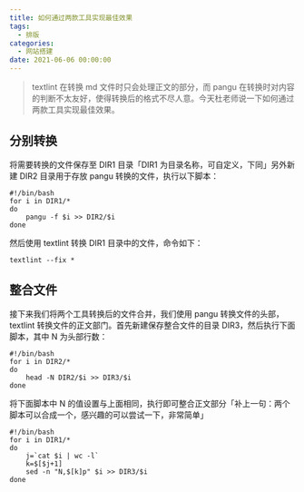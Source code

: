```yaml
---
title: 如何通过两款工具实现最佳效果
tags:
  - 排版
categories:
  - 网站搭建
date: 2021-06-06 00:00:00
---
```


> textlint 在转换 md 文件时只会处理正文的部分，而 pangu 在转换时对内容的判断不太友好，使得转换后的格式不尽人意。今天杜老师说一下如何通过两款工具实现最佳效果。

<!-- more -->

## 分别转换

将需要转换的文件保存至 DIR1 目录「DIR1 为目录名称，可自定义，下同」另外新建 DIR2 目录用于存放 pangu 转换的文件，执行以下脚本：

```
#!/bin/bash
for i in DIR1/*
do
	pangu -f $i >> DIR2/$i
done
```

然后使用 textlint 转换 DIR1 目录中的文件，命令如下：

```
textlint --fix *
```

## 整合文件

接下来我们将两个工具转换后的文件合并，我们使用 pangu 转换文件的头部，textlint 转换文件的正文部门。首先新建保存整合文件的目录 DIR3，然后执行下面脚本，其中 N 为头部行数：

```
#!/bin/bash
for i in DIR2/*
do
	head -N DIR2/$i >> DIR3/$i
done
```

将下面脚本中 N 的值设置与上面相同，执行即可整合正文部分「补上一句：两个脚本可以合成一个，感兴趣的可以尝试一下，非常简单」

```
#!/bin/bash
for i in DIR1/*
do
	j=`cat $i | wc -l`
	k=$[$j+1]
	sed -n "N,$[k]p" $i >> DIR3/$i
done
```
